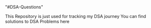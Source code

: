 "#DSA-Questions" 

This Repository is just used for tracking my DSA journey
You can find solutions to DSA Problems here